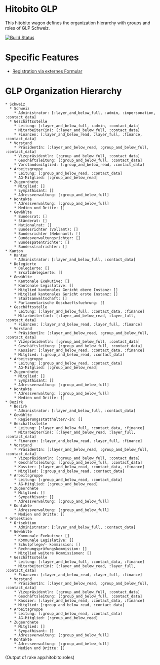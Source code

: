 # Hitobito GLP

This hitobito wagon defines the organization hierarchy with groups and roles of GLP Schweiz.

[![Build
Status](https://travis-ci.org/hitobito/hitobito_glp.svg)](https://travis-ci.org/hitobito/hitobito_glp)

# Specific Features

* [Registration via externes Formular](doc/external_form.md)

# GLP Organization Hierarchy

    * Schweiz
      * Schweiz
        * Administrator: [:layer_and_below_full, :admin, :impersonation, :contact_data]
      * Geschäftsstelle
        * Leitung: [:layer_and_below_full, :admin, :contact_data]
        * Mitarbeiter(in): [:layer_and_below_full, :contact_data]
        * Finanzen: [:layer_and_below_read, :layer_full, :finance, :contact_data]
      * Vorstand
        * PräsidentIn: [:layer_and_below_read, :group_and_below_full, :contact_data]
        * Vizepräsidentln: [:group_and_below_full, :contact_data]
        * Geschäftsleitung: [:group_and_below_full, :contact_data]
        * Vorstandsmitglied: [:group_and_below_read, :contact_data]
      * Arbeitsgruppe
        * Leitung: [:group_and_below_read, :contact_data]
        * AG-Mitglied: [:group_and_below_read]
      * Zugeordnete
        * Mitglied: []
        * Sympathisant: []
        * Adressverwaltung: [:group_and_below_full]
      * Kontakte
        * Adressverwaltung: [:group_and_below_full]
        * Medien und Dritte: []
      * Gewählte
        * Bundesrat: []
        * Ständerat: []
        * Nationalrat: []
        * Bundesrichter (Vollamt): []
        * Bundesrichter (Nebenamt): []
        * Bundesverwaltungsrichter: []
        * Bundespatentrichter: []
        * Bundesstrafrichter: []
    * Kanton
      * Kanton
        * Administrator: [:layer_and_below_full, :contact_data]
      * Delegierte
        * Delegierte: []
        * Ersatzdelegierte: []
      * Gewählte
        * Kantonale Exekutive: []
        * Kantonale Legislative: []
        * Mitglied kantonales Gericht obere Instanz: []
        * Mitglied kantonales Gericht erste Instanz: []
        * Staatsanwaltschaft: []
        * Parlamentarische Geschaeftsfuehrung: []
      * Geschäftsstelle
        * Leitung: [:layer_and_below_full, :contact_data, :finance]
        * Mitarbeiter(in): [:layer_and_below_read, :layer_full, :contact_data]
        * Finanzen: [:layer_and_below_read, :layer_full, :finance]
      * Vorstand
        * PräsidentIn: [:layer_and_below_read, :group_and_below_full, :contact_data]
        * Vizepräsidentln: [:group_and_below_full, :contact_data]
        * Geschäftsleitung: [:group_and_below_full, :contact_data]
        * Kassier: [:layer_and_below_read, :contact_data, :finance]
        * Mitglied: [:group_and_below_read, :contact_data]
      * Arbeitsgruppe
        * Leitung: [:group_and_below_read, :contact_data]
        * AG-Mitglied: [:group_and_below_read]
      * Zugeordnete
        * Mitglied: []
        * Sympathisant: []
        * Adressverwaltung: [:group_and_below_full]
      * Kontakte
        * Adressverwaltung: [:group_and_below_full]
        * Medien und Dritte: []
    * Bezirk
      * Bezirk
        * Administrator: [:layer_and_below_full, :contact_data]
      * Gewählte
        * Regierungsstatthalter/-in: []
      * Geschäftsstelle
        * Leitung: [:layer_and_below_full, :contact_data, :finance]
        * Mitarbeiter(in): [:layer_and_below_read, :layer_full, :contact_data]
        * Finanzen: [:layer_and_below_read, :layer_full, :finance]
      * Vorstand
        * PräsidentIn: [:layer_and_below_read, :group_and_below_full, :contact_data]
        * Vizepräsidentln: [:group_and_below_full, :contact_data]
        * Geschäftsleitung: [:group_and_below_full, :contact_data]
        * Kassier: [:layer_and_below_read, :contact_data, :finance]
        * Mitglied: [:group_and_below_read, :contact_data]
      * Arbeitsgruppe
        * Leitung: [:group_and_below_read, :contact_data]
        * AG-Mitglied: [:group_and_below_read]
      * Zugeordnete
        * Mitglied: []
        * Sympathisant: []
        * Adressverwaltung: [:group_and_below_full]
      * Kontakte
        * Adressverwaltung: [:group_and_below_full]
        * Medien und Dritte: []
    * Ortsektion
      * Ortsektion
        * Administrator: [:layer_and_below_full, :contact_data]
      * Gewählte
        * Kommunale Exekutive: []
        * Kommunale Legislative: []
        * Schulpflege/- kommission: []
        * Rechnungsprüfungskommission: []
        * Mitglied weitere Kommissionen: []
      * Geschäftsstelle
        * Leitung: [:layer_and_below_full, :contact_data, :finance]
        * Mitarbeiter(in): [:layer_and_below_read, :layer_full, :contact_data]
        * Finanzen: [:layer_and_below_read, :layer_full, :finance]
      * Vorstand
        * PräsidentIn: [:layer_and_below_read, :group_and_below_full, :contact_data]
        * Vizepräsidentln: [:group_and_below_full, :contact_data]
        * Geschäftsleitung: [:group_and_below_full, :contact_data]
        * Kassier: [:layer_and_below_read, :contact_data, :finance]
        * Mitglied: [:group_and_below_read, :contact_data]
      * Arbeitsgruppe
        * Leitung: [:group_and_below_read, :contact_data]
        * AG-Mitglied: [:group_and_below_read]
      * Zugeordnete
        * Mitglied: []
        * Sympathisant: []
        * Adressverwaltung: [:group_and_below_full]
      * Kontakte
        * Adressverwaltung: [:group_and_below_full]
        * Medien und Dritte: []

(Output of rake app:hitobito:roles)

